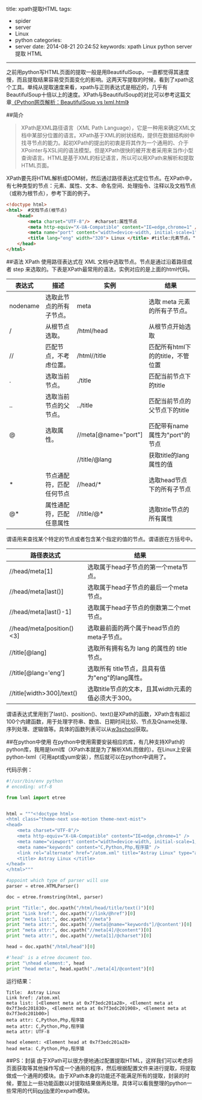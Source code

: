 title: xpath提取HTML
tags:
  - spider
  - server
  - Linux
  - python
categories:
  - server
date: 2014-08-21 20:24:52
keywords: xpath Linux python server 提取 HTML

-----

之前用python写HTML页面的提取一般是用BeautifulSoup，一直都觉得其速度慢，而且提取结果容易受页面变化的影响。这两天写提取的时候，看到了xpath这个工具。单纯从提取速度来看，xpath与正则表达式是相近的，几乎有BeautifulSoup十倍以上的速度。XPath与BeautifulSoup的对比可以参考这篇文章[《Python网页解析：BeautifulSoup vs lxml.html》](http://www.cnblogs.com/rzhang/archive/2011/12/29/python-html-parsing.html)

<!--more-->

##简介

>XPath是XML路径语言（XML Path Language），它是一种用来确定XML文档中某部分位置的语言。XPath基于XML的树状结构，提供在数据结构树中找寻节点的能力。起初XPath的提出的初衷是将其作为一个通用的、介于XPointer与XSL间的语法模型。但是XPath很快的被开发者采用来当作小型查询语言。HTML是基于XML的标记语言，所以可以用XPath来解析和提取HTML页面。

XPath要先将HTML解析成DOM树，然后通过路径表达式定位节点。在XPath中，有七种类型的节点：元素、属性、文本、命名空间、处理指令、注释以及文档节点（或称为根节点），参考下面的例子。

```html
<!doctype html>
<html>  #文档节点(根节点)
    <head>
        <meta charset="UTF-8"/>  #charset:属性节点
        <meta http-equiv="X-UA-Compatible" content="IE=edge,chrome=1" />
        <meta name="port" content="width=device-width, initial-scale=1"/>
        <title lang="eng" width="320"> Linux </title> #title:元素节点，"Linux":文本节点
    </head>
</html>
```

##语法
XPath 使用路径表达式在 XML 文档中选取节点。节点是通过沿着路径或者 step 来选取的。下表是XPath最常用的语法，实例对应的是上面的html代码。

|表达式|描述|实例|结果|
|------|----|----|----|
|nodename|	选取此节点的所有子节点。|meta|选取 meta 元素的所有子节点。|
|/| 从根节点选取。|/html/head|从根节点开始选取|
|//| 匹配节点，不考虑位置。|/html//title|匹配所有html下的的title，不管位置|
|.| 选取当前节点。|./title|匹配当前节点下的title|
|..| 选取当前节点的父节点。|../title|匹配当前节点的父节点下的title|
|@| 选取属性。|//meta[@name="port"]|匹配带有name属性为"port"的节点|
|||//title/@lang|获取title的lang属性的值|
|*|节点通配符，匹配任何节点|//head/*|选取head节点下的所有子节点|
|@*|属性通配符，匹配任意属性|//title/@*|选取title节点的所有属性|

谓语用来查找某个特定的节点或者包含某个指定的值的节点。谓语嵌在方括号中。

|路径表达式|结果|
|----------|----|
|//head/meta[1]| 选取属于head子节点的第一个meta节点。
|//head/meta[last()]| 选取属于head子节点的最后一个meta节点。
|//head/meta[last()-1]|	选取属于head子节点的倒数第二个met节点。
|//head/meta[position()<3]|	选取最前面的两个属于head节点的meta子节点。
|//title[@lang]| 选取所有拥有名为 lang 的属性的 title节点。
|//title[@lang='eng']| 选取所有 title节点，且具有值为"eng"的lang属性。
|//title[width>300]/text()| 选取title节点的文本，且其width元素的值必须大于300。

谓语表达式里用到了last()、position()、text()是XPath的函数，XPath含有超过100个内建函数，用于处理字符串、数值、日期时间比较、节点及Qname处理、序列处理、逻辑值等。具体的函数列表可以从[w3school](http://www.w3school.com.cn/xpath/xpath_functions.asp)获取。

##在python中使用
在python中使用需要安装相应的库，有几种支持XPath的python库，我用是lxml库（XPath本就是为了解析XML而做的）。在Linux上安装python-lxml（可用apt或yum安装），然后就可以在python中调用了。

代码示例：

```python
#!/usr/bin/env python
# encoding: utf-8

from lxml import etree


html = """<!doctype html>
<html class="theme-next use-motion theme-next-mist">
<head>
	<meta charset="UTF-8"/>
	<meta http-equiv="X-UA-Compatible" content="IE=edge,chrome=1" />
	<meta name="viewport" content="width=device-width, initial-scale=1, maximum-scale=1"/>
	<meta name="keywords" content="C,Python,Php,程序猿" />
	<link rel="alternate" href="/atom.xml" title="Astray Linux" type="application/atom+xml" />
	<title> Astray Linux </title>
</head>
</html>"""

#appoint which type of parser will use
parser = etree.HTMLParser()

doc = etree.fromstring(html, parser)

print "Title:", doc.xpath("/html/head/title/text()")[0]
print "Link href:", doc.xpath("//link/@href")[0]
print "meta list:", doc.xpath("//meta")
print "meta attr:", doc.xpath('//meta[@name="keywords"]/@content')[0]
print "meta attr:", doc.xpath("//meta[4]/@content")[0]
print "meta attr:", doc.xpath("//meta[1]/@charset")[0]

head = doc.xpath("/html/head")[0]

#'head' is a etree document too.
print "\nhead element:", head
print "head meta:", head.xpath("./meta[4]/@content")[0]

```

运行结果：

    Title:  Astray Linux
    Link href: /atom.xml
    meta list: [<Element meta at 0x7f3edc201a28>, <Element meta at 0x7f3edc201830>, <Element meta at 0x7f3edc201908>, <Element meta at 0x7f3edc201b00>]
    meta attr: C,Python,Php,程序猿
    meta attr: C,Python,Php,程序猿
    meta attr: UTF-8

    head element: <Element head at 0x7f3edc201a28>
    head meta: C,Python,Php,程序猿

##PS：封装
由于XPath可以很方便地通过配置提取HTML，这样我们可以考虑将页面获取等其他操作写成一个通用的程序，然后根据配置文件来进行提取，将提取做成一个通用的模块。由于XPath本身的功能还不能满足所有的提取，封装的时候，要加上一些功能函数以对提取结果做再处理。具体可以看我整理的python一些常用的代码[pylib](https://github.com/astraylinux/pylib)里的expath模块。
